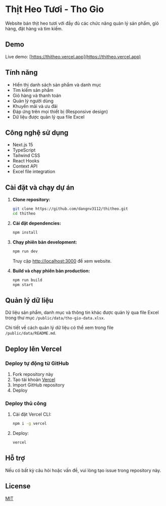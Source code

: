 # Thịt Heo Tươi - Tho Gio

Website bán thịt heo tươi với đầy đủ các chức năng quản lý sản phẩm, giỏ hàng, đặt hàng và tìm kiếm.

## Demo

Live demo: [https://thitheo.vercel.app](https://thitheo.vercel.app)

## Tính năng

- Hiển thị danh sách sản phẩm và danh mục
- Tìm kiếm sản phẩm
- Giỏ hàng và thanh toán
- Quản lý người dùng
- Khuyến mãi và ưu đãi
- Đáp ứng trên mọi thiết bị (Responsive design)
- Dữ liệu được quản lý qua file Excel

## Công nghệ sử dụng

- Next.js 15
- TypeScript
- Tailwind CSS
- React Hooks
- Context API
- Excel file integration

## Cài đặt và chạy dự án

1. **Clone repository:**

   ```bash
   git clone https://github.com/dangnv3112/thitheo.git
   cd thitheo
   ```

2. **Cài đặt dependencies:**

   ```bash
   npm install
   ```

3. **Chạy phiên bản development:**

   ```bash
   npm run dev
   ```

   Truy cập [http://localhost:3000](http://localhost:3000) để xem website.

4. **Build và chạy phiên bản production:**

   ```bash
   npm run build
   npm start
   ```

## Quản lý dữ liệu

Dữ liệu sản phẩm, danh mục và thông tin khác được quản lý qua file Excel trong thư mục `/public/data/tho-gio-data.xlsx`.

Chi tiết về cách quản lý dữ liệu có thể xem trong file `/public/data/README.md`.

## Deploy lên Vercel

### Deploy tự động từ GitHub

1. Fork repository này
2. Tạo tài khoản [Vercel](https://vercel.com/)
3. Import GitHub repository
4. Deploy

### Deploy thủ công

1. Cài đặt Vercel CLI:

   ```bash
   npm i -g vercel
   ```

2. Deploy:

   ```bash
   vercel
   ```

## Hỗ trợ

Nếu có bất kỳ câu hỏi hoặc vấn đề, vui lòng tạo issue trong repository này.

## License

[MIT](LICENSE)
